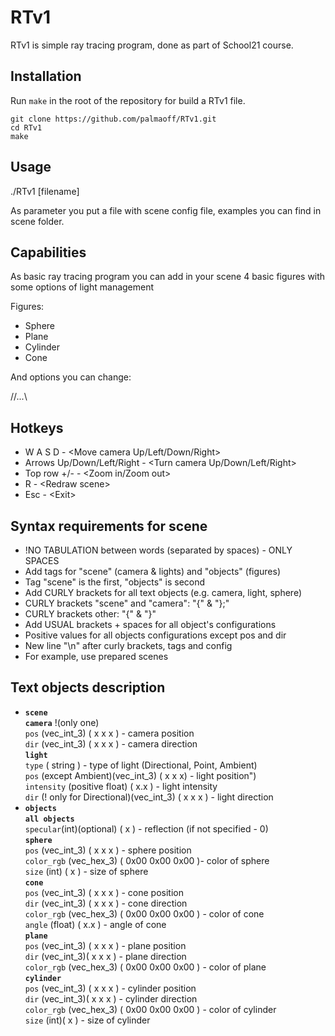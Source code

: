 # RTv1

RTv1 is simple ray tracing program, done as part of School21 course.

## Installation

Run `make` in the root of the repository for build a RTv1 file.

```
git clone https://github.com/palmaoff/RTv1.git
cd RTv1
make
```

## Usage

./RTv1 [filename] 

As parameter you put a file with scene config file, examples you can find in scene folder.

## Capabilities

As basic ray tracing program you can add in your scene 4 basic figures with some options of light management

Figures:

- Sphere
- Plane
- Cylinder
- Cone 

And options you can change:

//...\

## Hotkeys
- W A S D - <Move camera Up/Left/Down/Right>
- Arrows Up/Down/Left/Right - <Turn camera Up/Down/Left/Right>
- Top row +/- - <Zoom in/Zoom out>
- R - \<Redraw scene>
- Esc - \<Exit>

## Syntax requirements for scene
- !NO TABULATION between words (separated by spaces) - ONLY SPACES
- Add tags for \"scene\" (camera & lights) and \"objects\" (figures)
- Tag "scene" is the first, "objects" is second
- Add CURLY brackets for all text objects (e.g. camera, light, sphere)
- CURLY brackets \"scene\" and \"camera\": \"{\" & \"};\"
- CURLY brackets other: \"{\" & \"}\"
- Add USUAL brackets + spaces for all object's configurations
- Positive values for all objects configurations except pos and dir
- New line \"\\n\" after curly brackets, tags and config
- For example, use prepared scenes

## Text objects description
- **`scene`** \
  **`camera`** !(only one)\
 `pos` (vec_int_3) ( x x x ) - camera position\
 `dir` (vec_int_3) ( x x x ) - camera direction\
  **`light`**\
 `type` ( string ) - type of light (Directional, Point, Ambient)\
 `pos` (except Ambient)(vec_int_3) ( x x x) - light position")\
 `intensity` (positive float) ( x.x ) - light intensity\
 `dir` (! only for Directional)(vec_int_3) ( x x x ) - light direction
- **`objects`**\
  **`all objects`**\
 `specular`(int)(optional) ( x ) - reflection (if not specified - 0)\
  **`sphere`**\
 `pos` (vec_int_3) ( x x x ) - sphere position\
 `color_rgb` (vec_hex_3) ( 0x00 0x00 0x00 )- color of sphere\
 `size` (int) ( x ) - size of sphere\
  **`cone`**\
 `pos` (vec_int_3) ( x x x ) - cone position\
 `dir` (vec_int_3) ( x x x ) - cone direction\
 `color_rgb` (vec_hex_3) ( 0x00 0x00 0x00 ) - color of cone\
 `angle` (float) ( x.x ) - angle of cone\
  **`plane`**\
 `pos` (vec_int_3) ( x x x ) - plane position\
 `dir` (vec_int_3)( x x x ) - plane direction\
 `color_rgb` (vec_hex_3) ( 0x00 0x00 0x00 ) - color of plane\
  **`cylinder`**\
 `pos` (vec_int_3) ( x x x ) - cylinder position\
 `dir` (vec_int_3)( x x x ) - cylinder direction\
 `color_rgb` (vec_hex_3) ( 0x00 0x00 0x00 ) - color of cylinder\
 `size` (int)( x ) - size of cylinder
